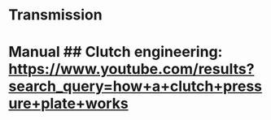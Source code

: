 # Transmission
# Manual ## Clutch  engineering: https://www.youtube.com/results?search_query=how+a+clutch+pressure+plate+works
